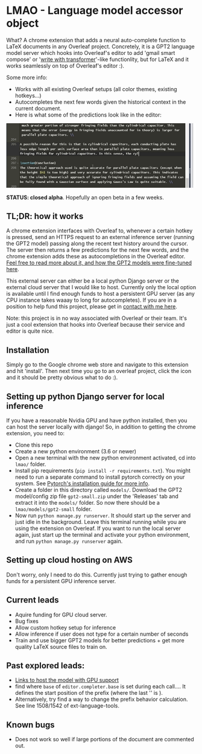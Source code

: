 # LMAO - Language model accessor object
What? A chrome extension that adds a neural auto-complete function to LaTeX documents in any Overleaf project. Concretely, it is a GPT2 language model server which hooks into Overleaf's editor to add 'gmail smart compose' or '[write with transformer](https://transformer.huggingface.co/)'-like functionlity, but for LaTeX and it works seamlessly on top of Overleaf's editor :).

Some more info:
- Works with all existing Overleaf setups (all color themes, existing hotkeys...)
- Autocompletes the next few words given the historical context in the current document.
- Here is what some of the predictions look like in the editor:

![pepe](lmao_zoomed.gif)

**STATUS: closed alpha**. Hopefully an open beta in a few weeks.

## TL;DR: how it works
A chrome extension interfaces with Overleaf to, whenever a certain hotkey is pressed, send an HTTPS request to an external inference server (running the GPT2 model) passing along the recent text history around the cursor. The server then returns a few predictions for the next few words, and the chrome extension adds these as autocompletions in the Overleaf editor. [Feel free to read more about it, and how the GPT2 models were fine-tuned here](https://rf5.github.io/2019/12/09/lmao-overleaf.html).

This external server can either be a local python Django server or the external cloud server that I would like to host. Currently only the local option is available until I find enough funds to host a persistent GPU server (as any CPU instance takes waaay to long for autocompletes). If you are in a position to help fund this project, please get in [contact with me here](https://rf5.github.io/about.html).

Note: this project is in no way associated with Overleaf or their team. It's just a cool extension that hooks into Overleaf because their service and editor is quite nice.

## Installation
Simply go to the Google chrome web store and navigate to this extension and hit 'install'. Then next time you go to an overleaf project, click the icon and it should be pretty obvious what to do :). 

## Setting up python Django server for local inference
If you have a reasonable Nvidia GPU and have python installed, then you can host the server locally with django! So, in addition to getting the chrome extension, you need to:
- Clone this repo
- Create a new python environment (3.6 or newer)
- Open a new terminal with the new python environment activated, cd into `lmao/` folder.
- Install pip requirements (`pip install -r requirements.txt`). You might need to run a separate command to install pytorch correctly on your system. See [Pytorch's installation guide for more info](https://pytorch.org/get-started/locally/).
- Create a folder in this directory called `models/`. Download the GPT2 model/config zip file `gpt2-small.zip` under the 'Releases' tab and extract it into the `models/` folder. So now there should be a `lmao/models/gpt2-small` folder.
- Now run `python manage.py runserver`. It should start up the server and just idle in the background. Leave this terminal running while you are using the extension on Overleaf. If you want to run the local server again, just start up the terminal and activate your python environment, and run `python manage.py runserver` again.

## Setting up cloud hosting on AWS
Don't worry, only I need to do this. Currently just trying to gather enough funds for a persistent GPU inference server.

## Current leads
- Aquire funding for GPU cloud server.
- Bug fixes
- Allow custom hotkey setup for inference
- Allow inference if user does not type for a certain number of seconds
- Train and use bigger GPT2 models for better predictions + get more quality LaTeX source files to train on.

## Past explored leads:
- [Links to host the model with GPU support](https://pytorch.org/blog/model-serving-in-pyorch/)
- find where `base` of `editor.completer.base` is set during each call.... It defines the start position of the prefix (where the last '\' is ). 
- Alternatively, try find a way to change the prefix behavior calculation. See line 1508/1542 of ext-language-tools.

## Known bugs
- Does not work so well if large portions of the document are commented out.
